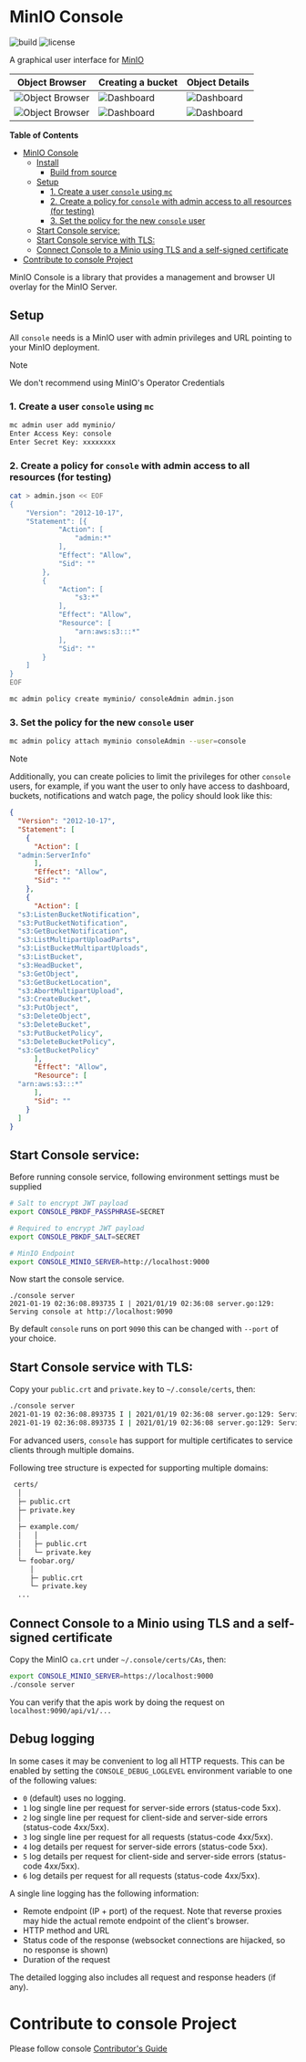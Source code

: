# MinIO Console

![build](https://github.com/minio/object-browser/actions/workflows/jobs.yaml/badge.svg) ![license](https://img.shields.io/badge/license-AGPL%20V3-blue)

A graphical user interface for [MinIO](https://github.com/minio/minio)

| Object Browser                       | Creating a bucket                     | Object Details                  |
|--------------------------------------|-------------------------------|---------------------------------|
| ![Object Browser](images/pic1-a.png) | ![Dashboard](images/pic2-a.png) | ![Dashboard](images/pic3-a.png) |
| ![Object Browser](images/pic1-b.png) | ![Dashboard](images/pic2-b.png) | ![Dashboard](images/pic3-b.png) |

<!-- markdown-toc start - Don't edit this section. Run M-x markdown-toc-refresh-toc -->
**Table of Contents**

- [MinIO Console](#minio-console)
  - [Install](#install)
    - [Build from source](#build-from-source)
  - [Setup](#setup)
    - [1. Create a user `console` using `mc`](#1-create-a-user-console-using-mc)
    - [2. Create a policy for `console` with admin access to all resources (for testing)](#2-create-a-policy-for-console-with-admin-access-to-all-resources-for-testing)
    - [3. Set the policy for the new `console` user](#3-set-the-policy-for-the-new-console-user)
  - [Start Console service:](#start-console-service)
  - [Start Console service with TLS:](#start-console-service-with-tls)
  - [Connect Console to a Minio using TLS and a self-signed certificate](#connect-console-to-a-minio-using-tls-and-a-self-signed-certificate)
- [Contribute to console Project](#contribute-to-console-project)

<!-- markdown-toc end -->

MinIO Console is a library that provides a management and browser UI overlay for the MinIO Server.

## Setup

All `console` needs is a MinIO user with admin privileges and URL pointing to your MinIO deployment.

> [!NOTE]
> We don't recommend using MinIO's Operator Credentials

### 1. Create a user `console` using `mc`

```bash
mc admin user add myminio/
Enter Access Key: console
Enter Secret Key: xxxxxxxx
```

### 2. Create a policy for `console` with admin access to all resources (for testing)

```sh
cat > admin.json << EOF
{
	"Version": "2012-10-17",
	"Statement": [{
			"Action": [
				"admin:*"
			],
			"Effect": "Allow",
			"Sid": ""
		},
		{
			"Action": [
                "s3:*"
			],
			"Effect": "Allow",
			"Resource": [
				"arn:aws:s3:::*"
			],
			"Sid": ""
		}
	]
}
EOF
```

```sh
mc admin policy create myminio/ consoleAdmin admin.json
```

### 3. Set the policy for the new `console` user

```sh
mc admin policy attach myminio consoleAdmin --user=console
```

> [!NOTE]
> Additionally, you can create policies to limit the privileges for other `console` users, for example, if you
> want the user to only have access to dashboard, buckets, notifications and watch page, the policy should look like
> this:
> ```json
> {
>   "Version": "2012-10-17",
>   "Statement": [
>     {
>       "Action": [
> 	"admin:ServerInfo"
>       ],
>       "Effect": "Allow",
>       "Sid": ""
>     },
>     {
>       "Action": [
> 	"s3:ListenBucketNotification",
> 	"s3:PutBucketNotification",
> 	"s3:GetBucketNotification",
> 	"s3:ListMultipartUploadParts",
> 	"s3:ListBucketMultipartUploads",
> 	"s3:ListBucket",
> 	"s3:HeadBucket",
> 	"s3:GetObject",
> 	"s3:GetBucketLocation",
> 	"s3:AbortMultipartUpload",
> 	"s3:CreateBucket",
> 	"s3:PutObject",
> 	"s3:DeleteObject",
> 	"s3:DeleteBucket",
> 	"s3:PutBucketPolicy",
> 	"s3:DeleteBucketPolicy",
> 	"s3:GetBucketPolicy"
>       ],
>       "Effect": "Allow",
>       "Resource": [
> 	"arn:aws:s3:::*"
>       ],
>       "Sid": ""
>     }
>   ]
> }
> ```

## Start Console service:

Before running console service, following environment settings must be supplied

```sh
# Salt to encrypt JWT payload
export CONSOLE_PBKDF_PASSPHRASE=SECRET

# Required to encrypt JWT payload
export CONSOLE_PBKDF_SALT=SECRET

# MinIO Endpoint
export CONSOLE_MINIO_SERVER=http://localhost:9000
```

Now start the console service.

```
./console server
2021-01-19 02:36:08.893735 I | 2021/01/19 02:36:08 server.go:129: Serving console at http://localhost:9090
```

By default `console` runs on port `9090` this can be changed with `--port` of your choice.

## Start Console service with TLS:

Copy your `public.crt` and `private.key` to `~/.console/certs`, then:

```sh
./console server
2021-01-19 02:36:08.893735 I | 2021/01/19 02:36:08 server.go:129: Serving console at http://[::]:9090
2021-01-19 02:36:08.893735 I | 2021/01/19 02:36:08 server.go:129: Serving console at https://[::]:9443
```

For advanced users, `console` has support for multiple certificates to service clients through multiple domains.

Following tree structure is expected for supporting multiple domains:

```sh
 certs/
  │
  ├─ public.crt
  ├─ private.key
  │
  ├─ example.com/
  │   │
  │   ├─ public.crt
  │   └─ private.key
  └─ foobar.org/
     │
     ├─ public.crt
     └─ private.key
  ...

```

## Connect Console to a Minio using TLS and a self-signed certificate

Copy the MinIO `ca.crt` under `~/.console/certs/CAs`, then:

```sh
export CONSOLE_MINIO_SERVER=https://localhost:9000
./console server
```

You can verify that the apis work by doing the request on `localhost:9090/api/v1/...`

## Debug logging

In some cases it may be convenient to log all HTTP requests. This can be enabled by setting
the `CONSOLE_DEBUG_LOGLEVEL` environment variable to one of the following values:

 - `0` (default) uses no logging.
 - `1` log single line per request for server-side errors (status-code 5xx).
 - `2` log single line per request for client-side and server-side errors (status-code 4xx/5xx).
 - `3` log single line per request for all requests (status-code 4xx/5xx).
 - `4` log details per request for server-side errors (status-code 5xx).
 - `5` log details per request for client-side and server-side errors (status-code 4xx/5xx).
 - `6` log details per request for all requests (status-code 4xx/5xx).

 A single line logging has the following information:
 - Remote endpoint (IP + port) of the request. Note that reverse proxies may hide the actual remote endpoint of the client's browser.
 - HTTP method and URL
 - Status code of the response (websocket connections are hijacked, so no response is shown)
 - Duration of the request

The detailed logging also includes all request and response headers (if any).
 
# Contribute to console Project

Please follow console [Contributor's Guide](https://github.com/minio/console/blob/master/CONTRIBUTING.md)
